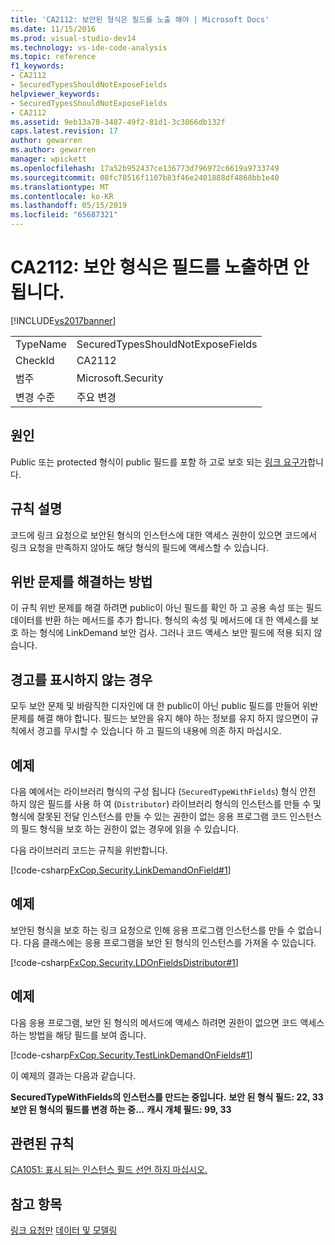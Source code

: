 ```yaml
---
title: 'CA2112: 보안된 형식은 필드를 노출 해야 | Microsoft Docs'
ms.date: 11/15/2016
ms.prod: visual-studio-dev14
ms.technology: vs-ide-code-analysis
ms.topic: reference
f1_keywords:
- CA2112
- SecuredTypesShouldNotExposeFields
helpviewer_keywords:
- SecuredTypesShouldNotExposeFields
- CA2112
ms.assetid: 9eb13a78-3487-49f2-81d1-3c3866db132f
caps.latest.revision: 17
author: gewarren
ms.author: gewarren
manager: wpickett
ms.openlocfilehash: 17a52b952437ce136773d796972c6619a9733749
ms.sourcegitcommit: 08fc78516f1107b83f46e2401888df4868bb1e40
ms.translationtype: MT
ms.contentlocale: ko-KR
ms.lasthandoff: 05/15/2019
ms.locfileid: "65687321"
---
```

# <a name="ca2112-secured-types-should-not-expose-fields"></a>CA2112: 보안 형식은 필드를 노출하면 안 됩니다.
[!INCLUDE[vs2017banner](../includes/vs2017banner.md)]

|||
|-|-|
|TypeName|SecuredTypesShouldNotExposeFields|
|CheckId|CA2112|
|범주|Microsoft.Security|
|변경 수준|주요 변경|

## <a name="cause"></a>원인
 Public 또는 protected 형식이 public 필드를 포함 하 고로 보호 되는 [링크 요구가](https://msdn.microsoft.com/library/a33fd5f9-2de9-4653-a4f0-d9df25082c4d)합니다.

## <a name="rule-description"></a>규칙 설명
 코드에 링크 요청으로 보안된 형식의 인스턴스에 대한 액세스 권한이 있으면 코드에서 링크 요청을 만족하지 않아도 해당 형식의 필드에 액세스할 수 있습니다.

## <a name="how-to-fix-violations"></a>위반 문제를 해결하는 방법
 이 규칙 위반 문제를 해결 하려면 public이 아닌 필드를 확인 하 고 공용 속성 또는 필드 데이터를 반환 하는 메서드를 추가 합니다. 형식의 속성 및 메서드에 대 한 액세스를 보호 하는 형식에 LinkDemand 보안 검사. 그러나 코드 액세스 보안 필드에 적용 되지 않습니다.

## <a name="when-to-suppress-warnings"></a>경고를 표시하지 않는 경우
 모두 보안 문제 및 바람직한 디자인에 대 한 public이 아닌 public 필드를 만들어 위반 문제를 해결 해야 합니다. 필드는 보안을 유지 해야 하는 정보를 유지 하지 않으면이 규칙에서 경고를 무시할 수 있습니다 하 고 필드의 내용에 의존 하지 마십시오.

## <a name="example"></a>예제
 다음 예에서는 라이브러리 형식의 구성 됩니다 (`SecuredTypeWithFields`) 형식 안전 하지 않은 필드를 사용 하 여 (`Distributor`) 라이브러리 형식의 인스턴스를 만들 수 및 형식에 잘못된 전달 인스턴스를 만들 수 있는 권한이 없는 응용 프로그램 코드 인스턴스의 필드 형식을 보호 하는 권한이 없는 경우에 읽을 수 있습니다.

 다음 라이브러리 코드는 규칙을 위반합니다.

 [!code-csharp[FxCop.Security.LinkDemandOnField#1](../snippets/csharp/VS_Snippets_CodeAnalysis/FxCop.Security.LinkDemandOnField/cs/FxCop.Security.LinkDemandOnField.cs#1)]

## <a name="example"></a>예제
 보안된 형식을 보호 하는 링크 요청으로 인해 응용 프로그램 인스턴스를 만들 수 없습니다. 다음 클래스에는 응용 프로그램을 보안 된 형식의 인스턴스를 가져올 수 있습니다.

 [!code-csharp[FxCop.Security.LDOnFieldsDistributor#1](../snippets/csharp/VS_Snippets_CodeAnalysis/FxCop.Security.LDOnFieldsDistributor/cs/FxCop.Security.LDOnFieldsDistributor.cs#1)]

## <a name="example"></a>예제
 다음 응용 프로그램, 보안 된 형식의 메서드에 액세스 하려면 권한이 없으면 코드 액세스 하는 방법을 해당 필드를 보여 줍니다.

 [!code-csharp[FxCop.Security.TestLinkDemandOnFields#1](../snippets/csharp/VS_Snippets_CodeAnalysis/FxCop.Security.TestLinkDemandOnFields/cs/FxCop.Security.TestLinkDemandOnFields.cs#1)]

 이 예제의 결과는 다음과 같습니다.

 **SecuredTypeWithFields의 인스턴스를 만드는 중입니다.** 
**보안 된 형식 필드: 22, 33**
**보안 된 형식의 필드를 변경 하는 중...** 
**캐시 개체 필드: 99, 33**
## <a name="related-rules"></a>관련된 규칙
 [CA1051: 표시 되는 인스턴스 필드 선언 하지 마십시오.](../code-quality/ca1051-do-not-declare-visible-instance-fields.md)

## <a name="see-also"></a>참고 항목
 [링크 요청만](https://msdn.microsoft.com/library/a33fd5f9-2de9-4653-a4f0-d9df25082c4d) [데이터 및 모델링](https://msdn.microsoft.com/library/8c37635d-e2c1-4b64-a258-61d9e87405e6)
